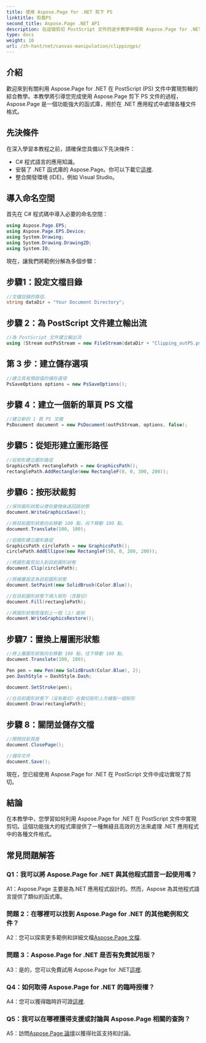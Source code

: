 ```yaml
---
title: 使用 Aspose.Page for .NET 剪下 PS
linktitle: 剪裁PS
second_title: Aspose.Page .NET API
description: 在這個剪切 PostScript 文件的逐步教學中探索 Aspose.Page for .NET 的強大功能。學習輕鬆增強您的文件處理能力。
type: docs
weight: 10
url: /zh-hant/net/canvas-manipulation/clippingps/
---
```

## 介紹

歡迎來到有關利用 Aspose.Page for .NET 在 PostScript (PS) 文件中實現剪輯的綜合教學。本教學將引導您完成使用 Aspose.Page 剪下 PS 文件的過程，Aspose.Page 是一個功能強大的函式庫，用於在 .NET 應用程式中處理各種文件格式。

## 先決條件

在深入學習本教程之前，請確保您具備以下先決條件：

- C# 程式語言的應用知識。
- 安裝了 .NET 函式庫的 Aspose.Page。你可以下載它[這裡](https://releases.aspose.com/page/net/).
- 整合開發環境 (IDE)，例如 Visual Studio。

## 導入命名空間

首先在 C# 程式碼中導入必要的命名空間：

```csharp
using Aspose.Page.EPS;
using Aspose.Page.EPS.Device;
using System.Drawing;
using System.Drawing.Drawing2D;
using System.IO;
```

現在，讓我們將範例分解為多個步驟：

## 步驟1：設定文檔目錄

```csharp
//文檔目錄的路徑。
string dataDir = "Your Document Directory";
```

## 步驟 2：為 PostScript 文件建立輸出流

```csharp
//為 PostScript 文件建立輸出流
using (Stream outPsStream = new FileStream(dataDir + "Clipping_outPS.ps", FileMode.Create))
```

## 第 3 步：建立儲存選項

```csharp
//建立具有預設值的儲存選項
PsSaveOptions options = new PsSaveOptions();
```

## 步驟 4：建立一個新的單頁 PS 文檔

```csharp
//建立新的 1 頁 PS 文檔
PsDocument document = new PsDocument(outPsStream, options, false);
```

## 步驟5：從矩形建立圖形路徑

```csharp
//從矩形建立圖形路徑
GraphicsPath rectanglePath = new GraphicsPath();
rectanglePath.AddRectangle(new RectangleF(0, 0, 300, 200));
```

## 步驟6：按形狀裁剪

```csharp
//保存圖形狀態以便在變換後返回該狀態
document.WriteGraphicsSave();

//將目前圖形狀態向右移動 100 點，向下移動 100 點。
document.Translate(100, 100);

//從圓形建立圖形路徑
GraphicsPath circlePath = new GraphicsPath();
circlePath.AddEllipse(new RectangleF(50, 0, 200, 200));

//將圓形裁剪加入到目前圖形狀態
document.Clip(circlePath);

//將繪畫設定為目前圖形狀態
document.SetPaint(new SolidBrush(Color.Blue));

//在目前圖形狀態下填入矩形（含裁切）
document.Fill(rectanglePath);

//將圖形狀態恢復到上一個（上）級別
document.WriteGraphicsRestore();
```

## 步驟7：置換上層圖形狀態

```csharp
//將上層圖形狀態向右移動 100 點，往下移動 100 點。
document.Translate(100, 100);

Pen pen = new Pen(new SolidBrush(Color.Blue), 2);
pen.DashStyle = DashStyle.Dash;

document.SetStroke(pen);

//在目前圖形狀態下（沒有裁切）在裁切矩形上方繪製一個矩形
document.Draw(rectanglePath);
```

## 步驟 8：關閉並儲存文檔

```csharp
//關閉目前頁面
document.ClosePage();

//儲存文件
document.Save();
```

現在，您已經使用 Aspose.Page for .NET 在 PostScript 文件中成功實現了剪切。

## 結論

在本教學中，您學習如何利用 Aspose.Page for .NET 在 PostScript 文件中實現剪切。這個功能強大的程式庫提供了一種無縫且高效的方法來處理 .NET 應用程式中的各種文件格式。

## 常見問題解答

### Q1：我可以將 Aspose.Page for .NET 與其他程式語言一起使用嗎？

A1：Aspose.Page 主要是為.NET 應用程式設計的。然而，Aspose 為其他程式語言提供了類似的函式庫。

### 問題 2：在哪裡可以找到 Aspose.Page for .NET 的其他範例和文件？

 A2：您可以探索更多範例和詳細文檔[Aspose.Page 文檔](https://reference.aspose.com/page/net/).

### 問題 3：Aspose.Page for .NET 是否有免費試用版？

 A3：是的，您可以免費試用 Aspose.Page for .NET[這裡](https://releases.aspose.com/).

### Q4：如何取得 Aspose.Page for .NET 的臨時授權？

 A4：您可以獲得臨時許可證[這裡](https://purchase.aspose.com/temporary-license/).

### Q5：我可以在哪裡獲得支援或討論與 Aspose.Page 相關的查詢？

 A5：訪問[Aspose.Page 論壇](https://forum.aspose.com/c/page/39)以獲得社區支持和討論。
